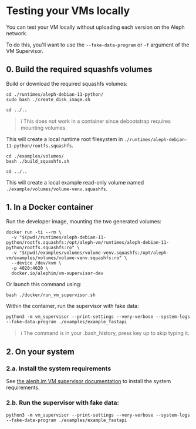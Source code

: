 # Testing your VMs locally

You can test your VM locally without uploading each version on the Aleph network.

To do this, you'll want to use the `--fake-data-program` or `-f` argument of the VM Supervisor.

## 0. Build the required squashfs volumes

Build or download the required squashfs volumes:

```shell
cd ./runtimes/aleph-debian-11-python/
sudo bash ./create_disk_image.sh

cd ../..
```
> ℹ️ This does not work in a container since debootstrap requires mounting volumes.

This will create a local runtime root filesystem in `./runtimes/aleph-debian-11-python/rootfs.squashfs`.

```shell
cd ./examples/volumes/
bash ./build_squashfs.sh

cd ../..
```
This will create a local example read-only volume named `./example/volumes/volume-venv.squashfs`.

## 1. In a Docker container

Run the developer image, mounting the two generated volumes:
```shell
docker run -ti --rm \
  -v "$(pwd)/runtimes/aleph-debian-11-python/rootfs.squashfs:/opt/aleph-vm/runtimes/aleph-debian-11-python/rootfs.squashfs:ro" \
  -v "$(pwd)/examples/volumes/volume-venv.squashfs:/opt/aleph-vm/examples/volumes/volume-venv.squashfs:ro" \
  --device /dev/kvm \
  -p 4020:4020 \
  docker.io/alephim/vm-supervisor-dev
```

Or launch this command using:
```shell
bash ./docker/run_vm_supervisor.sh
```


Within the container, run the supervisor with fake data:
```shell
python3 -m vm_supervisor --print-settings --very-verbose --system-logs --fake-data-program ./examples/example_fastapi
```

> ℹ️ The command is in your .bash_history, press key up to skip typing it. 

## 2. On your system

### 2.a. Install the system requirements

See [the aleph.im VM supervisor documentation](https://github.com/aleph-im/aleph-vm/blob/main/vm_supervisor/README.md) to install the system requirements.

### 2.b. Run the supervisor with fake data:

```shell
python3 -m vm_supervisor --print-settings --very-verbose --system-logs --fake-data-program ./examples/example_fastapi
```
